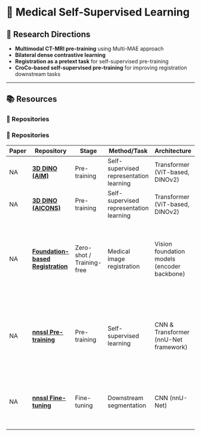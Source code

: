 # 🧠 Medical Self-Supervised Learning

## 🚀 Research Directions
- **Multimodal CT-MRI pre-training** using Multi-MAE approach  
- **Bilateral dense contrastive learning**  
- **Registration as a pretext task** for self-supervised pre-training  
- **CroCo-based self-supervised pre-training** for improving registration downstream tasks 

---

## 📚 Resources

### 🔗 Repositories

### 🔗 Repositories

| Paper | Repository | Stage | Method/Task | Architecture | Description |
|-------|------------|-------|-------------|--------------|-------------|
| NA | [**3D DINO (AIM)**](https://github.com/AIM-Harvard/DINOv2-3D-Med) | Pre-training | Self-supervised representation learning | Transformer (ViT-based, DINOv2) | 3D implementation of DINOv2 |
| NA | [**3D DINO (AICONS)**](https://github.com/AICONSlab/3DINO) | Pre-training | Self-supervised representation learning | Transformer (ViT-based, DINOv2) | 3D implementation of DINOv2 |
| NA | [**Foundation-based Registration**](https://github.com/mazurowski-lab/Foundation-based-reg) | Zero-shot / Training-free | Medical image registration | Vision foundation models (encoder backbone) | Training-free (zero-shot) medical image registration pipeline using vision foundation models as feature encoders |
| NA | [**nnssl Pre-training**](https://github.com/MIC-DKFZ/nnssl?tab=readme-ov-file#complimentary-resources) | Pre-training | Self-supervised learning | CNN & Transformer (nnU-Net framework) | 3D implementation of strong pre-training methods using both CNN and Transformer architectures based on nnU-Net framework |
| NA | [**nnssl Fine-tuning**](https://github.com/TaWald/nnUNet) | Fine-tuning | Downstream segmentation | CNN (nnU-Net) | Downstream segmentation pretraining and adaptation framework based on nnU-Net framework |


 
